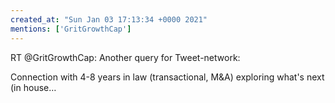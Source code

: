 ```yaml
---
created_at: "Sun Jan 03 17:13:34 +0000 2021"
mentions: ['GritGrowthCap']
---
```


RT @GritGrowthCap: Another query for Tweet-network: 

Connection with 4-8 years in law (transactional, M&amp;A) exploring what's next (in house…